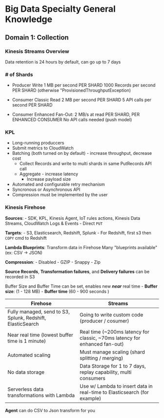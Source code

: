 # Big Data Specialty General Knowledge

## Domain 1: Collection

### Kinesis Streams Overview

Data retention is 24 hours by default, can go up to 7 days

### \# of Shards

- Producer
Write 1 MB per second PER SHARD
1000 Records per second PER SHARD
(otherwise "ProvisionedThroughputException)

- Consumer Classic
Read 2 MB per second PER SHARD
5 API calls per second PER SHARD

- Consumer Enhanced Fan-Out:
2 MB/s at read PER SHARD, PER ENHANCED CONSUMER
No API calls needed (push model)


### KPL
- Long-running produccers
- Submit metrics to CloudWatch
- Batching (both turned on by default) - increase throughput, decrease cost
    - Collect Records and write to multi shards in same PutRecords API call
    - Aggregate - increase latency
        - Increase payload size
- Automated and configurable retry mechanism
- Syncronous or Asynchronous API
- Compression must be implemented by the user

### Kinesis Firehose
**Sources**:
    - SDK, KPL, Kinesis Agent, IoT rules actions, Kinesis Data Streams, CloudWatch Logs & Events
        - Direct `PUT`

**Targets**:
    - S3, Elasticsearch, Redshift, Splunk
        - For Redshift, first s3 then `COPY` cmd to Redshift

**Lambda Blueprints**:
    Transform data in Firehose
    Many "blueprints available" (ex: CSV -> JSON)

**Compression**:
    - Disabled
    - GZIP
    - Snappy
    - Zip

**Source Records**, **Transformation failures**, and **Delivery failures** can be recorded in S3

Buffer Size and Buffer Time can be set,  enables new **_near_** real time
    - **Buffer size**: (1 - 128 MB)
    - **Buffer time** (60 - 900 seconds )

|Firehose|Streams|
|--------|-------|
|Fully managed, send to S3, Splunk, Redshift, ElasticSearch|Going to write custom code (producer / cosumer)|
|Near real time (lowest buffer time is 1 minute)|Real time (~200ms latency for classic, ~70ms latency for enhanced fan-out)|
|Automated scaling|Must manage scaling (shard splitting / merging)|
|No data storage|Data Storage for 1 to 7 days, replay capability, multi consumers|
|Serverless data transformations with Lambda|Use w/ Lambda to insert data in real-time to Elasticsearch (for example)|


**Agent** can do CSV to Json transform for you